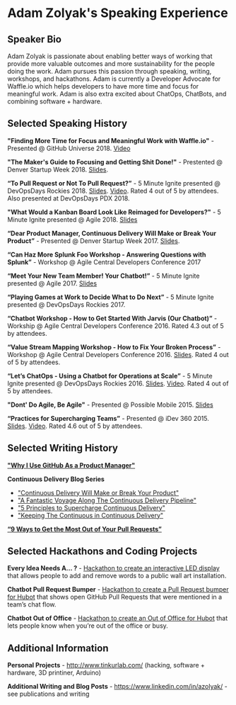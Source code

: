 # Adam Zolyak's Speaking Experience

## Speaker Bio
Adam Zolyak is passionate about enabling better ways of working that provide more valuable outcomes and more sustainability for the people doing the work.  Adam pursues this passion through speaking, writing, workshops, and hackathons.  Adam is currently a Developer Advocate for Waffle.io which helps developers to have more time and focus for meaningful work.  Adam is also extra excited about ChatOps, ChatBots, and combining software + hardware.

## Selected Speaking History

**"Finding More Time for Focus and Meaningful Work with Waffle.io"** - Presented @ GitHub Universe 2018. [Video](https://www.youtube.com/watch?v=waOF98Ls_VA&list=PL0lo9MOBetEHcBuuHt6D1mx9kwmSK1y50&index=5)

**"The Maker's Guide to Focusing and Getting Shit Done!"** - Prestented @ Denver Startup Week 2018. [Slides](https://www.slideshare.net/adamzolyak/the-makers-guide-to-staying-focused-and-getting-shit-done).

**“To Pull Request or Not To Pull Request?”** - 5 Minute Ignite presented @ DevOpsDays Rockies 2018.  [Slides](https://www.slideshare.net/adamzolyak/to-pull-request-or-not-to-pull-request-94818311). [Video](https://www.youtube.com/watch?v=_kkf2B8Cwis&feature=youtu.be&t=46m48s). Rated 4 out of 5 by attendees. Also presented at DevOpsDays PDX 2018.

**"What Would a Kanban Board Look Like Reimaged for Developers?"** - 5 Minute Ignite presented @ Agile 2018. [Slides](https://www.slideshare.net/adamzolyak/kanban-boards-reimagined-for-developers-devops)

**“Dear Product Manager, Continuous Delivery Will Make or Break Your Product”** - Presented @ Denver Startup Week 2017. [Slides](https://www.slideshare.net/adamzolyak/continuous-delivery-will-make-or-break-your-product).

**“Can Haz More Splunk Foo Workshop - Answering Questions with Splunk”** - Workshop @ Agile Central Developers Conference 2017

**“Meet Your New Team Member! Your Chatbot!”** - 5 Minute Ignite presented @ Agile 2017. [Slides](https://www.slideshare.net/adamzolyak/agile-2017-so-whats-it-like-to-work-with-a-chatbot)

**“Playing Games at Work to Decide What to Do Next”** - 5 Minute Ignite presented @ DevOpsDays Rockies 2017.

**“Chatbot Workshop - How to Get Started With Jarvis (Our Chatbot)”** - Workship @ Agile Central Developers Conference 2016. Rated 4.3 out of 5 by attendees.

**“Value Stream Mapping Workshop - How to Fix Your Broken Process”** - Workshop @ Agile Central Developers Conference 2016. [Slides](https://www.slideshare.net/adamzolyak/value-stream-mapping-visualize-your-processes-to-reduce-waste). Rated 4 out of 5 by attendees.  

**“Let’s ChatOps - Using a Chatbot for Operations at Scale”** - 5 Minute Ignite presented @ DevOpsDays Rockies 2016. [Slides](https://www.slideshare.net/adamzolyak/hello-im-jarvis-lets-chatops). [Video](http://confreaks.tv/videos/devopsdaysrox2016-hello-i-m-jarvis-let-s-chatops). Rated 4 out of 5 by attendees.

**"Dont' Do Agile, Be Agile"** - Presented @ Possible Mobile 2015. [Slides](https://www.slideshare.net/adamzolyak/dont-do-agile-be-agile-37509916)

**“Practices for Supercharging Teams”** - Presented @ iDev 360 2015. [Slides](https://www.slideshare.net/adamzolyak/welcome-to-the-team-practices-for-supercharging-teams). [Video](https://vimeopro.com/360conferences/360idev-2015/video/137547563). Rated 4.6 out of 5 by attendees.  

## Selected Writing History

**["Why I Use GitHub As a Product Manager"](https://www.linkedin.com/pulse/why-i-use-github-product-manager-adam-zolyak/)**

**Continuous Delivery Blog Series**
* ["Continuous Delivery Will Make or Break Your Product"](https://www.linkedin.com/pulse/dear-product-manager-continuous-delivery-make-break-your-adam-zolyak/)
* ["A Fantastic Voyage Along The Continuous Delivery Pipeline"](https://www.linkedin.com/pulse/fantastic-voyage-along-continuous-delivery-pipeline-adam-zolyak/)
* ["5 Principles to Supercharge Continuous Delivery"](https://www.ca.com/en/blog-agile-central/5-principles-to-supercharge-continuous-delivery.html)
* ["Keeping The Continuous in Continuous Delivery"](https://www.linkedin.com/pulse/keeping-continuous-delivery-adam-zolyak/)

**[“9 Ways to Get the Most Out of Your Pull Requests”](https://blog.waffle.io/9-ways-to-get-the-most-out-of-your-pull-requests-8fa26b72b003)**

## Selected Hackathons and Coding Projects

**Every Idea Needs A... ?** - [Hackathon to create an interactive LED display](http://www.tinkurlab.com/2017/06/every-idea-needs-a-hackathon/) that allows people to add and remove words to a public wall art installation.  

**Chatbot Pull Request Bumper** - [Hackathon to create a Pull Request bumper for Hubot](http://www.tinkurlab.com/2017/04/chatbot-pull-request-bumper/) that shows open GitHub Pull Requests that were mentioned in a team’s chat flow. 

**Chatbot Out of Office** - [Hackathon to create an Out of Office for Hubot](http://www.tinkurlab.com/2016/10/chatbot-out-of-office/) that lets people know when you’re out of the office or busy.

## Additional Information

**Personal Projects** - http://www.tinkurlab.com/ (hacking, software + hardware, 3D printiner, Arduino)

**Additional Writing and Blog Posts** - https://www.linkedin.com/in/azolyak/ - see publications and writing

